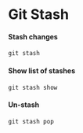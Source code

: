 # Git Stash

#### Stash changes
`git stash`

#### Show list of stashes
`git stash show`

#### Un-stash
`git stash pop`
